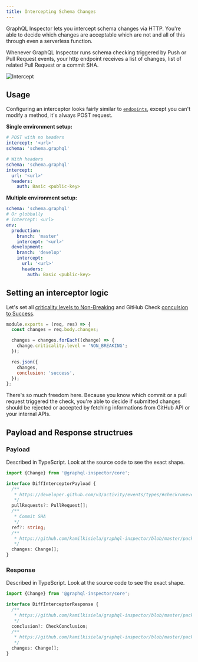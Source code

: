 ```yaml
---
title: Intercepting Schema Changes
---
```


GraphQL Inspector lets you intercept schema changes via HTTP. You're able to decide which changes are acceptable which are not and all of this through even a serverless function.

Whenever GraphQL Inspector runs schema checking triggered by Push or Pull Request events, your http endpoint receives a list of changes, list of related Pull Request or a commit SHA.

![Intercept](/img/github/intercept.png)

## Usage

Configuring an interceptor looks fairly similar to [`endpoints`](./endpoints.md), except you can't modify a method, it's always POST request.

**Single environment setup:**

```yaml
# POST with no headers
intercept: '<url>'
schema: 'schema.graphql'

# With headers
schema: 'schema.graphql'
intercept:
  url: '<url>'
  headers:
    auth: Basic <public-key>
```

**Multiple environment setup:**

```yaml
schema: 'schema.graphql'
# Or globbally
# intercept: <url>
env:
  production:
    branch: 'master'
    intercept: '<url>'
  development:
    branch: 'develop'
    intercept:
      url: '<url>'
      headers:
        auth: Basic <public-key>
```

## Setting an interceptor logic

Let's set all [criticality levels to Non-Breaking](https://github.com/kamilkisiela/graphql-inspector/blob/master/packages/core/src/diff/changes/change.ts#L67) and GitHub Check [conculsion to Success](https://github.com/kamilkisiela/graphql-inspector/blob/master/packages/github/src/types.ts#L33).

```javascript
module.exports = (req, res) => {
  const changes = req.body.changes;

  changes = changes.forEach((change) => {
    change.criticality.level = 'NON_BREAKING';
  });

  res.json({
    changes,
    conclusion: 'success',
  });
};
```

There's so much freedom here. Because you know which commit or a pull request triggered the check, you're able to decide if submitted changes should be rejected or accepted by fetching informations from GitHub API or your internal APIs.

## Payload and Response structrues

### Payload

Described in TypeScript. Look at the source code to see the exact shape.

```typescript
import {Change} from '@graphql-inspector/core';

interface DiffInterceptorPayload {
  /**
   * https://developer.github.com/v3/activity/events/types/#checkrunevent - see "pull_request"
   */
  pullRequests?: PullRequest[];
  /**
   * Commit SHA
   */
  ref?: string;
  /**
   * https://github.com/kamilkisiela/graphql-inspector/blob/master/packages/core/src/diff/changes/change.ts#L76-L81
   */
  changes: Change[];
}
```

### Response

Described in TypeScript. Look at the source code to see the exact shape.

```typescript
import {Change} from '@graphql-inspector/core';

interface DiffInterceptorResponse {
  /**
   * https://github.com/kamilkisiela/graphql-inspector/blob/master/packages/github/src/types.ts#L32-L36
   */
  conclusion?: CheckConclusion;
  /**
   * https://github.com/kamilkisiela/graphql-inspector/blob/master/packages/core/src/diff/changes/change.ts#L76-L81
   */
  changes: Change[];
}
```
